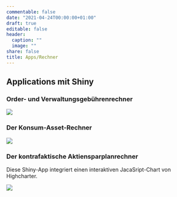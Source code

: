 ```yaml
---
commentable: false
date: "2021-04-24T00:00:00+01:00"
draft: true
editable: false
header:
  caption: ""
  image: ""
share: false
title: Apps/Rechner
---
```


## Applications mit Shiny

### Order- und Verwaltungsgebührenrechner

![](/media/shiny/shiny_ter.png)

### Der Konsum-Asset-Rechner

![](/media/shiny/shiny_konsum.png)

### Der kontrafaktische Aktiensparplanrechner

Diese Shiny-App integriert einen interaktiven JacaSript-Chart von Highcharter.

[<img src="/media/shiny/shiny_kontrafaktisch.png">](https://jantau.shinyapps.io/counterfactual-stock-savings-plan-calculator/)
